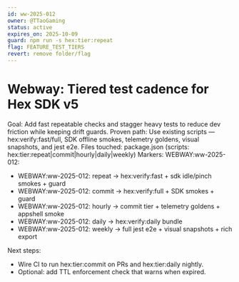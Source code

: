 ```yaml
---
id: ww-2025-012
owner: @TTaoGaming
status: active
expires_on: 2025-10-09
guard: npm run -s hex:tier:repeat
flag: FEATURE_TEST_TIERS
revert: remove folder/flag
---
```


# Webway: Tiered test cadence for Hex SDK v5

Goal: Add fast repeatable checks and stagger heavy tests to reduce dev friction while keeping drift guards.
Proven path: Use existing scripts — hex:verify:fast/full, SDK offline smokes, telemetry goldens, visual snapshots, and jest e2e.
Files touched: package.json (scripts: hex:tier:repeat|commit|hourly|daily|weekly)
Markers: WEBWAY:ww-2025-012:

- WEBWAY:ww-2025-012: repeat → hex:verify:fast + sdk idle/pinch smokes + guard
- WEBWAY:ww-2025-012: commit → hex:verify:full + SDK smokes + guard
- WEBWAY:ww-2025-012: hourly → commit tier + telemetry goldens + appshell smoke
- WEBWAY:ww-2025-012: daily → hex:verify:daily bundle
- WEBWAY:ww-2025-012: weekly → full jest e2e + visual snapshots + rich export

Next steps:

- Wire CI to run hex:tier:commit on PRs and hex:tier:daily nightly.
- Optional: add TTL enforcement check that warns when expired.
